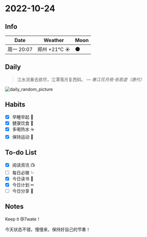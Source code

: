 # 2022-10-24

## Info

| Date           | Weather      | Moon |
| -------------- | ------------ | ---- |
| 周一 20:07 | 郑州 +21°C ☀️   | 🌑 |

## Daily

> 江水流春去欲尽，江潭落月复西斜。
> — *春江花月夜·张若虚（唐代）*

![daily_random_picture](https://images.unsplash.com/photo-1504556106489-6d450910aeb3?crop=entropy&cs=tinysrgb&fit=crop&fm=jpg&h=1080&ixid=MnwxfDB8MXxyYW5kb218MHx8bW91bnRhaW4sd2F0ZXIsbGFuZHNjYXBlLGdhbGF4eSxjaXR5fHx8fHx8MTY2NjYxMzI3NQ&ixlib=rb-4.0.3&q=80&utm_campaign=api-credit&utm_medium=referral&utm_source=unsplash_source&w=1920)

## Habits

- [x] 早睡早起 🌃
- [x] 健康饮食 🥗
- [x] 多喝热水 ☕️
- [x] 保持运动 💪

## To-do List

- [x] 阅读资讯 📺
- [ ] 每日必做 ✨
- [x] 今日读书 📖
- [x] 今日计划 ✏
- [ ] 今日分享 📌

## Notes

Keep it @7wate！

今天状态不错，慢慢来，保持好自己的节奏！
